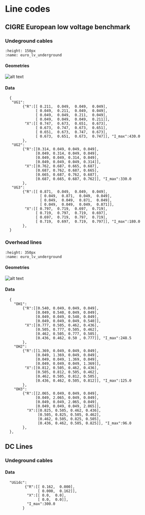 # Line codes


## CIGRE European low voltage benchmark

### Undeground cables

```{figure} figs/euro_lv_underground.png
:height: 150px
:name: euro_lv_underground

```

#### Geometries

![alt text](image.png)

#### Data 

      {
       "UG1":
            {"R":[[ 0.211,  0.049,  0.049,  0.049],
                  [ 0.049,  0.211,  0.049,  0.049],
                  [ 0.049,  0.049,  0.211,  0.049],
                  [ 0.049,  0.049,  0.049,  0.211]],
             "X":[[ 0.747,  0.673,  0.651,  0.673],
                  [ 0.673,  0.747,  0.673,  0.651],
                  [ 0.651,  0.673,  0.747,  0.673],
                  [ 0.673,  0.651,  0.673,  0.747]], "I_max":430.0
            },
       "UG2":
            {"R":[[0.314, 0.049, 0.049, 0.049], 
                  [0.049, 0.314, 0.049, 0.049], 
                  [0.049, 0.049, 0.314, 0.049], 
                  [0.049, 0.049, 0.049, 0.314]], 
             "X":[[0.762, 0.687, 0.665, 0.687],
                  [0.687, 0.762, 0.687, 0.665],
                  [0.665, 0.687, 0.762, 0.687],
                  [0.687, 0.665, 0.687, 0.762]], "I_max":330.0
            },
       "UG3":
            {"R":[[ 0.871,  0.049,  0.049,  0.049],
                    [ 0.049,  0.871,  0.049,  0.049],
                    [ 0.049,  0.049,  0.871,  0.049],
                    [ 0.049,  0.049,  0.049,  0.871]],
             "X":[[ 0.797,  0.719,  0.697,  0.719],
                  [ 0.719,  0.797,  0.719,  0.697],
                  [ 0.697,  0.719,  0.797,  0.719],
                  [ 0.719,  0.697,  0.719,  0.797]], "I_max":180.0
            },
      }


### Overhead lines

```{figure} figs/euro_lv_overhead.png
:height: 350px
:name: euro_lv_underground

```

#### Geometries

 ![alt text](image-1.png)


#### Data 

      {
        "OH1":
            {"R":[[0.540, 0.049, 0.049, 0.049],
                  [0.049, 0.540, 0.049, 0.049],
                  [0.049, 0.049, 0.540, 0.049],
                  [0.049, 0.049, 0.049, 0.540]],
             "X":[[0.777, 0.505, 0.462, 0.436],
                  [0.505, 0.777, 0.505, 0.462],
                  [0.462, 0.505, 0.777, 0.505],
                  [0.436, 0.462, 0.50 , 0.777]], "I_max":248.5
            },
        "OH2":
            {"R":[[1.369, 0.049, 0.049, 0.049],
                  [0.049, 1.369, 0.049, 0.049],
                  [0.049, 0.049, 1.369, 0.049],
                  [0.049, 0.049, 0.049, 1.369]],
             "X":[[0.812, 0.505, 0.462, 0.436],
                  [0.505, 0.812, 0.505, 0.462],
                  [0.462, 0.505, 0.812, 0.505],
                  [0.436, 0.462, 0.505, 0.812]], "I_max":125.0
            },
        "OH3":
            {"R":[[2.065, 0.049, 0.049, 0.049],
                  [0.049, 2.065, 0.049, 0.049],
                  [0.049, 0.049, 2.065, 0.049],
                  [0.049, 0.049, 0.049, 2.065]],
              "X":[[0.825, 0.505, 0.462, 0.436],
                   [0.505, 0.825, 0.505, 0.462],
                   [0.462, 0.505, 0.825, 0.505],
                   [0.436, 0.462, 0.505, 0.825]], "I_max":96.0
            },           
      },


## DC Lines

### Undeground cables

#### Data 

      "UG1dc":
             {"R":[[ 0.162,  0.000],
                   [ 0.000,  0.162]],
              "X":[[ 0.0,  0.0],
                   [ 0.0,  0.0]], 
              "I_max":300.0
            }